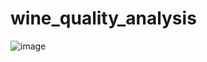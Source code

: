 # wine_quality_analysis

![image](https://user-images.githubusercontent.com/48882251/152394893-93090e8d-2e4a-4b0e-9c45-6fd01688cd30.png)

